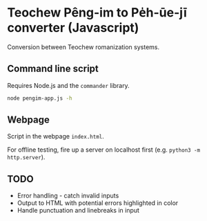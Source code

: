 Teochew Pêng-im to Pe̍h-ūe-jī converter (Javascript)
===================================================

Conversion between Teochew romanization systems.

## Command line script

Requires Node.js and the `commander` library.

```bash
node pengim-app.js -h
```

## Webpage

Script in the webpage `index.html`.

For offline testing, fire up a server on localhost first (e.g. `python3 -m http.server`).

## TODO

* Error handling - catch invalid inputs
* Output to HTML with potential errors highlighted in color
* Handle punctuation and linebreaks in input
